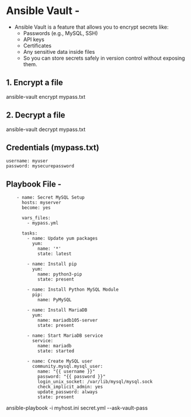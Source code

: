 # Ansible Vault -
- Ansible Vault is a feature that allows you to encrypt secrets like:
    - Passwords (e.g., MySQL, SSH)
    - API keys
    - Certificates
    - Any sensitive data inside files
    - So you can store secrets safely in version control without exposing them.
 
## 1. Encrypt a file

  ansible-vault encrypt mypass.txt

## 2. Decrypt a file

  ansible-vault decrypt mypass.txt


## Credentials (mypass.txt)
   
    username: myuser
    password: mysecurepassword

## Playbook File -

        - name: Secret MySQL Setup
          hosts: myserver
          become: yes
        
          vars_files:
            - mypass.yml
        
          tasks:
            - name: Update yum packages
              yum:
                name: '*'
                state: latest
        
            - name: Install pip
              yum:
                name: python3-pip
                state: present
        
            - name: Install Python MySQL Module
              pip:
                name: PyMySQL
        
            - name: Install MariaDB
              yum:
                name: mariadb105-server
                state: present
        
            - name: Start MariaDB service
              service:
                name: mariadb
                state: started
        
            - name: Create MySQL user
              community.mysql.mysql_user:
                name: "{{ username }}"
                password: "{{ password }}"
                login_unix_socket: /var/lib/mysql/mysql.sock
                check_implicit_admin: yes
                update_password: always
                state: present
        

ansible-playbook -i myhost.ini secret.yml --ask-vault-pass










